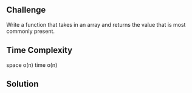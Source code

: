 ## Challenge

Write a function that takes in an array and returns the value that is most commonly present. 

## Time Complexity

space o(n)
time o(n)

## Solution
